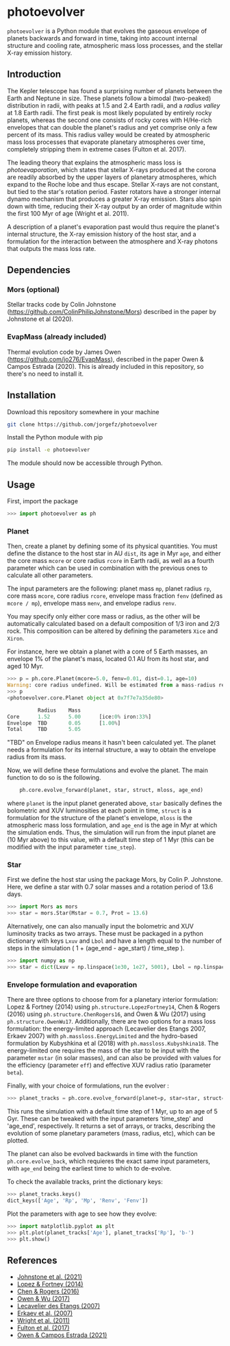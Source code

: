 # photoevolver

`photoevolver` is a Python module that evolves the gaseous envelope of planets backwards and forward in time, taking into account internal structure and cooling rate, atmospheric mass loss processes, and the stellar X-ray emission history.

## Introduction

The Kepler telescope has found a surprising number of planets between the Earth and Neptune in size. These planets follow a bimodal (two-peaked) distribution in radii, with peaks at 1.5 and 2.4 Earth radii, and a *radius valley* at 1.8 Earth radii. The first peak is most likely populated by entirely rocky planets, whereas the second one consists of rocky cores with H/He-rich envelopes that can double the planet's radius and yet comprise only a few percent of its mass. This radius valley would be created by atmospheric mass loss processes that evaporate planetary atmospheres over time, completely stripping them in extreme cases (Fulton et al. 2017).

The leading theory that explains the atmospheric mass loss is *photoevaporation*, which states that stellar X-rays produced at the corona are readily absorbed by the upper layers of planetary atmospheres, which expand to the Roche lobe and thus escape. Stellar X-rays are not constant, but tied to the star's rotation period. Faster rotators have a stronger internal dynamo mechanism that produces a greater X-ray emission. Stars also spin down with time, reducing their X-ray output by an order of magnitude within the first 100 Myr of age (Wright et al. 2011).

A description of a planet's evaporation past would thus require the planet's internal structure, the X-ray emission history of the host star, and a formulation for the interaction between the atmosphere and X-ray photons that outputs the mass loss rate.

## Dependencies

### Mors (optional)
Stellar tracks code by Colin Johnstone (https://github.com/ColinPhilipJohnstone/Mors) described in the paper by Johnstone et al (2020).

### EvapMass (already included)
Thermal evolution code by James Owen (https://github.com/jo276/EvapMass), described in the paper Owen & Campos Estrada (2020). 
This is already included in this repository, so there's no need to install it.

## Installation

Download this repository somewhere in your machine
```bash
git clone https://github.com/jorgefz/photoevolver
```

Install the Python module with pip
```bash
pip install -e photoevolver
```

The module should now be accessible through Python.

## Usage

First, import the package
```python
>>> import photoevolver as ph
```

### Planet

Then, create a planet by defining some of its physical quantities. 
You must define the distance to the host star in AU `dist`, its age in Myr `age`, and either the core mass `mcore` or core radius `rcore` in Earth radii, as well as a fourth parameter which can be used in combination with the previous ones to calculate all other parameters.

The input parameters are the following: 
planet mass `mp`, planet radius `rp`, core mass `mcore`, core radius `rcore`, envelope mass fraction `fenv` (defined as `mcore / mp`), envelope mass `menv`, and envelope radius `renv`.

You may specify only either core mass or radius, as the other will be automatically calculated based on a default composition of 1/3 iron and 2/3 rock. This composition can be altered by defining the parameters `Xice` and `Xiron`.

For instance, here we obtain a planet with a core of 5 Earth masses, an envelope 1% of the planet's mass, 
located 0.1 AU from its host star, and aged 10 Myr.
```python
>>> p = ph.core.Planet(mcore=5.0, fenv=0.01, dist=0.1, age=10)
Warning: core radius undefined. Will be estimated from a mass-radius relation  -> 1.521 Earth radii
>>> p
<photoevolver.core.Planet object at 0x7f7e7a35de80>

          Radius    Mass
Core      1.52      5.00      [ice:0% iron:33%]
Envelope  TBD       0.05      [1.00%]
Total     TBD       5.05

```
"TBD" on Envelope radius means it hasn't been calculated yet. The planet needs a formulation for its internal structure, 
a way to obtain the envelope radius from its mass. 

Now, we will define these formulations and evolve the planet. The main function to do so is the following.
```python
    ph.core.evolve_forward(planet, star, struct, mloss, age_end)
```
where `planet` is the input planet generated above, `star` basically defines the bolometric and XUV luminosities at each point in time, `struct` is a formulation for the structure of the planet's envelope, `mloss` is the atmospheric mass loss formulation, and `age_end` is the age in Myr at which the simulation ends. Thus, the simulation will run from the input planet are (10 Myr above) to this value, with a default time step of 1 Myr (this can be modified with the input parameter `time_step`).

### Star

First we define the host star using the package Mors, by Colin P. Johnstone. 
Here, we define a star with 0.7 solar masses and a rotation period of 13.6 days.
```python
>>> import Mors as mors
>>> star = mors.Star(Mstar = 0.7, Prot = 13.6)
```

Alternatively, one can also manually input the bolometric and XUV luminosity tracks as two arrays. These must be packaged in a python dictionary with keys `Lxuv` and `Lbol` and have a length equal to the number of steps in the simulation ( 1 + (age\_end - age\_start) / time\_step ).
```python
>>> import numpy as np
>>> star = dict(Lxuv = np.linspace(1e30, 1e27, 5001), Lbol = np.linspace(1e30, 1e30, 5001))
```

### Envelope formulation and evaporation

There are three options to choose from for a planetary interior formulation: 
Lopez & Fortney (2014) using `ph.structure.LopezFortney14`, Chen & Rogers (2016) using `ph.structure.ChenRogers16`, and Owen & Wu (2017) using `ph.structure.OwenWu17`. Additionally, there are two options for a mass loss formulation: the energy-limited approach (Lecavelier des Etangs 2007, Erkaev 2007) with `ph.massloss.EnergyLimited` and the hydro-based formulation by Kubyshkina et al (2018) with `ph.massloss.Kubyshkina18`. The energy-limited one requires the mass of the star to be input with the parameter `mstar` (in solar masses), and can also be provided with values for the efficiency (parameter `eff`) and effective XUV radius ratio (parameter `beta`).

Finally, with your choice of formulations, run the evolver :
```python
>>> planet_tracks = ph.core.evolve_forward(planet=p, star=star, struct=ph.structure.ChenRogers16, mloss=ph.massloss.EnergyLimited, age_end=5000)
```
This runs the simulation with a default time step of 1 Myr, up to an age of 5 Gyr.
These can be tweaked with the input parameters 'time\_step' and 'age\_end', respectively.
It returns a set of arrays, or tracks, describing 
the evolution of some planetary parameters (mass, radius, etc), which can be plotted. 

The planet can also be evolved backwards in time with the function `ph.core.evolve_back`, which requieres the exact same input parameters, with `age_end` being the earliest time to which to de-evolve.

To check the available tracks, print the dictionary keys:
```python
>>> planet_tracks.keys()
dict_keys(['Age', 'Rp', 'Mp', 'Renv', 'Fenv'])
```
Plot the parameters with age to see how they evolve:
```python
>>> import matplotlib.pyplot as plt
>>> plt.plot(planet_tracks['Age'], planet_tracks['Rp'], 'b-')
>>> plt.show()
```

## References

* [Johnstone et al. (2021)](https://ui.adsabs.harvard.edu/abs/2020arXiv200907695J/abstract)
* [Lopez & Fortney (2014)](https://ui.adsabs.harvard.edu/abs/2014ApJ...792....1L/abstract)
* [Chen & Rogers (2016)](https://ui.adsabs.harvard.edu/abs/2016ApJ...831..180C/abstract)
* [Owen & Wu (2017)](https://ui.adsabs.harvard.edu/abs/2017ApJ...847...29O/abstract)
* [Lecavelier des Etangs (2007)](https://ui.adsabs.harvard.edu/abs/2007A&A...461.1185L)
* [Erkaev et al. (2007)](https://ui.adsabs.harvard.edu/abs/2007A%26A...472..329E/abstract)
* [Wright et al. (2011)](https://ui.adsabs.harvard.edu/abs/2011ApJ...743...48W/abstract)
* [Fulton et al. (2017)](https://ui.adsabs.harvard.edu/abs/2017AJ....154..109F/abstract)
* [Owen & Campos Estrada (2021)](https://ui.adsabs.harvard.edu/abs/2020MNRAS.491.5287O/abstract)
